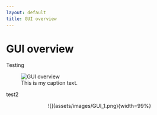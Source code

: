 ```yaml
---
layout: default
title: GUI overview
---
```

# GUI overview
Testing
<figure>
  <img src="{{site.url}}/assets/images/GUI_1.png" alt="GUI overview"/>
  <figcaption>This is my caption text.</figcaption>
</figure>


test2

<center>
![](assets/images/GUI_1.png){width=99%}
</center>

